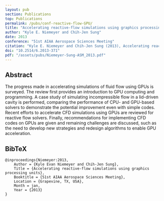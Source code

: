 ```yaml
---
layout: pub
section: Publications
top: Publications
permalink: /pubs/conf-reactive-flow-GPU/
title: "Accelerating reactive-flow simulations using graphics processing units"
author: "Kyle E. Niemeyer and Chih-Jen Sung"
date: 2013
conference: "51st AIAA Aerospace Sciences Meeting"
citation: "Kyle E. Niemeyer and Chih-Jen Sung (2013), Accelerating reactive-flow simulations using graphics processing units, 51st AIAA Aerospace Sciences Meeting, Grapevine, TX, USA. 6--10 January."
doi: "10.2514/6.2013-371"
pdf: "/assets/pubs/Niemeyer-Sung-ASM_2013.pdf"
---
```


## Abstract

The progress made in accelerating simulations of fluid flow using GPUs is surveyed. The review first provides an introduction to GPU computing and programming. A case study of simulating incompressible flow in a lid-driven cavity is performed, comparing the performance of CPU- and GPU-based solvers to demonstrate the potential improvement even with simple codes. Recent efforts to accelerate CFD simulations using GPUs are reviewed for reactive flow solvers. Finally, recommendations for implementing CFD codes on GPUs are given and remaining challenges are discussed, such as the need to develop new strategies and redesign algorithms to enable GPU acceleration.

## BibTeX

    @inproceedings{Niemeyer:2013,
        Author = {Kyle Evan Niemeyer and Chih-Jen Sung},
        Title = {Accelerating reactive-flow simulations using graphics processing units},
        Booktitle = {51st AIAA Aerospace Sciences Meeting},
        Location = {Grapevine, TX, USA},
        Month = jan,
        Year = {2013}
    }
